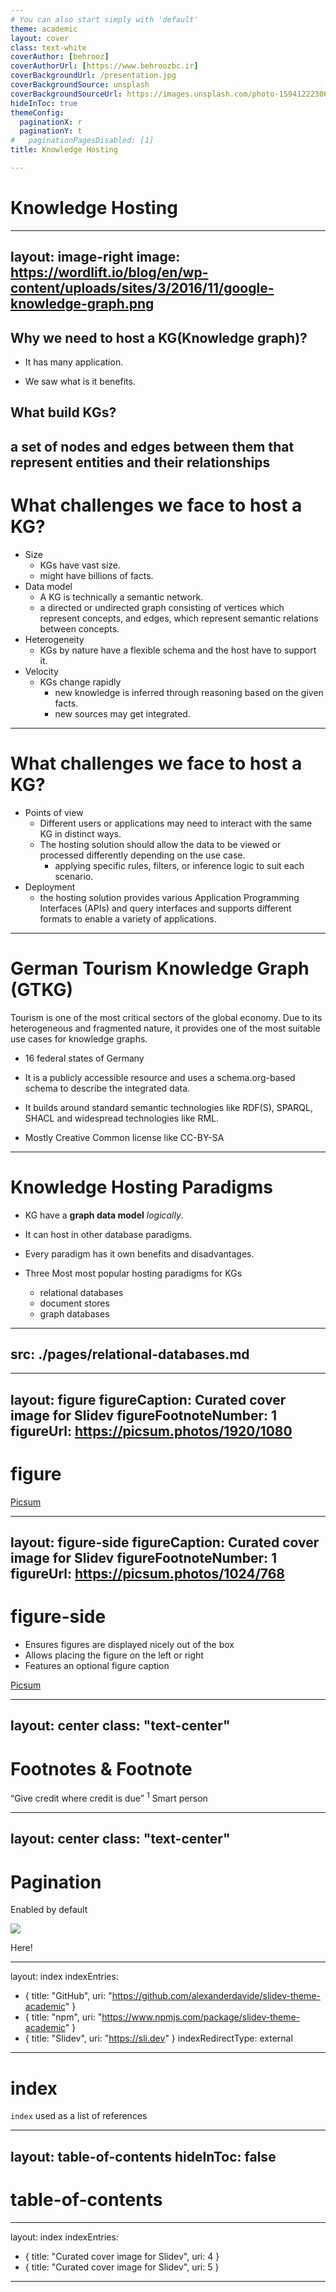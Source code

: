 ```yaml
---
# You can also start simply with 'default'
theme: academic
layout: cover
class: text-white
coverAuthor: [behrooz]
coverAuthorUrl: [https://www.behroozbc.ir]
coverBackgroundUrl: /presentation.jpg
coverBackgroundSource: unsplash
coverBackgroundSourceUrl: https://images.unsplash.com/photo-1594122230689-45899d9e6f69?ixlib=rb-1.2.1&ixid=MnwxMjA3fDB8MHxwaG90by1wYWdlfHx8fGVufDB8fHx8&auto=format&fit=crop&w=1170&q=80
hideInToc: true
themeConfig:
  paginationX: r
  paginationY: t
#   paginationPagesDisabled: [1]
title: Knowledge Hosting

---
```


# Knowledge Hosting

<Pagination classNames="text-gray-300" />


---
layout: image-right
image: https://wordlift.io/blog/en/wp-content/uploads/sites/3/2016/11/google-knowledge-graph.png
---

<v-clicks >

## Why we need to host a KG(Knowledge graph)?

- It has many application. 

- We saw what is it benefits.


## What build KGs?


a set of nodes and edges between them that
 represent entities and their relationships
</v-clicks>
---

# What challenges we face to host a KG?

<v-clicks>

- Size
  - KGs have vast size.
  - might have billions of facts.
- Data model
  - A KG is technically a semantic network.
  - a directed or undirected graph consisting of vertices which represent concepts,
 and edges, which represent semantic relations between concepts.
 - Heterogeneity
   - KGs by nature have a flexible schema and the host have to support it.
- Velocity
  - KGs change rapidly
    - new knowledge is inferred through reasoning based on the given facts.
    - new sources may get integrated.
</v-clicks>


---

# What challenges we face to host a KG?
<v-clicks>


- Points of view
  - Different users or applications may need to interact with the same KG in distinct ways.
  - The hosting solution should allow the data to be viewed or processed differently depending on the use case.
    - applying specific rules, filters, or inference logic to suit each scenario.
- Deployment
  - the hosting solution provides various Application Programming Interfaces (APIs) and query interfaces and supports different formats to enable a variety of applications.
</v-clicks>

---

# German Tourism Knowledge Graph (GTKG) 

Tourism is one of the most critical sectors of the global economy. Due to its heterogeneous and fragmented nature, it provides one of the most suitable use cases for knowledge graphs.

- 16 federal states of Germany 

- It is a publicly accessible resource and uses a schema.org-based schema to describe the integrated data.

- It builds around standard semantic technologies like RDF(S), SPARQL, SHACL and widespread technologies like RML. 

- Mostly Creative Common license like CC-BY-SA


---

# Knowledge Hosting Paradigms

<v-clicks depth="2">

- KG have a **graph data model** *logically*.

- It can host in other database paradigms.

- Every paradigm has it own benefits and disadvantages.
- Three Most most popular hosting paradigms for KGs
  -  relational databases
  - document stores
  - graph databases
</v-clicks>

---
src: ./pages/relational-databases.md
---
---
layout: figure
figureCaption: Curated cover image for Slidev
figureFootnoteNumber: 1
figureUrl: https://picsum.photos/1920/1080
---

# figure

<Footnotes separator>
  <Footnote :number=1><a href="https://picsum.photos/" rel="noreferrer" target="_blank">Picsum</a></Footnote>
</Footnotes>

---
layout: figure-side
figureCaption: Curated cover image for Slidev
figureFootnoteNumber: 1
figureUrl: https://picsum.photos/1024/768
---

# figure-side

- Ensures figures are displayed nicely out of the box
- Allows placing the figure on the left or right
- Features an optional figure caption

<Footnotes separator>
  <Footnote :number=1><a href="https://picsum.photos/" rel="noreferrer" target="_blank">Picsum</a></Footnote>
</Footnotes>

---
layout: center
class: "text-center"
---

# Footnotes & Footnote

<span class="font-extralight">
  <q>Give credit where credit is due</q>
  <sup>1</sup>
</span>

<Footnotes separator>
  <Footnote :number=1>Smart person</Footnote>
</Footnotes>

---
layout: center
class: "text-center"
---

# Pagination

<span class="font-extralight">Enabled by default</span>

<img
  class="absolute transform rotate-z-180 -top-0.9 -right-21.5 w-36"
  src="/box.svg"
/>

<p class="absolute font-extralight right-14 transform rotate-8 top-4">Here!</p>

---
layout: index
indexEntries:
  - { title: "GitHub", uri: "https://github.com/alexanderdavide/slidev-theme-academic" }
  - { title: "npm", uri: "https://www.npmjs.com/package/slidev-theme-academic" }
  - { title: "Slidev", uri: "https://sli.dev" }
indexRedirectType: external
---

# index

`index` used as a list of references


---
layout: table-of-contents
hideInToc: false
---

# table-of-contents
---
layout: index
indexEntries:
  - { title: "Curated cover image for Slidev", uri: 4 }
  - { title: "Curated cover image for Slidev", uri: 5 }
---
